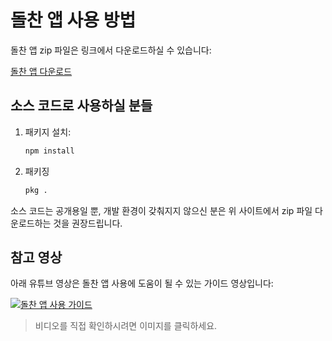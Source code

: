 # 돌찬 앱 사용 방법

돌찬 앱 zip 파일은 링크에서 다운로드하실 수 있습니다:

[돌찬 앱 다운로드](https://dolchanchain.notion.site/11199e33388c80928c24fcf4c91b7190)

## 소스 코드로 사용하실 분들
1. 패키지 설치:
   ```bash
   npm install

2. 패키징
   ```bash
   pkg .

소스 코드는 공개용일 뿐, 개발 환경이 갖춰지지 않으신 분은 위 사이트에서 zip 파일 다운로드하는 것을 권장드립니다.

## 참고 영상

아래 유튜브 영상은 돌찬 앱 사용에 도움이 될 수 있는 가이드 영상입니다:  

[![돌찬 앱 사용 가이드](https://img.youtube.com/vi/비디오ID/0.jpg)](https://www.youtube.com/watch?v=비디오ID)

> 비디오를 직접 확인하시려면 이미지를 클릭하세요.
